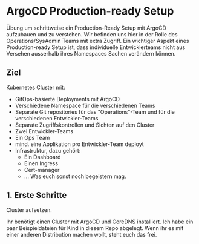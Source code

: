 # ArgoCD Production-ready Setup

Übung um schrittweise ein Production-Ready Setup mit ArgoCD aufzubauen und zu verstehen. Wir befinden uns hier in der Rolle des Operations/SysAdmin Teams mit extra Zugriff. 
Ein wichtiger Aspekt eines Production-ready Setup ist, dass individuelle Entwicklerteams nicht aus Versehen ausserhalb ihres Namespaces Sachen verändern können.

## Ziel

Kubernetes Cluster mit:
- GitOps-basierte Deployments mit ArgoCD
- Verschiedene Namespace für die verschiedenen Teams
- Separate Git repositories für das "Operations"-Team und für die verschiedenen Entwickler-Teams
- Separate Zugriffskontrollen und Sichten auf den Cluster
- Zwei Entwickler-Teams
- Ein Ops Team
- mind. eine Applikation pro Entwickler-Team deployt
- Infrastruktur, dazu gehört:
    - Ein Dashboard
    - Einen Ingress
    - Cert-manager
    - ... Was euch sonst noch begeistern mag.


## 1. Erste Schritte

Cluster aufsetzen. 

Ihr benötigt einen Cluster mit ArgoCD und CoreDNS installiert. Ich habe ein paar Beispieldateien für Kind in diesem Repo abgelegt. Wenn ihr es mit einer anderen Distribution machen wollt, steht euch das frei. 